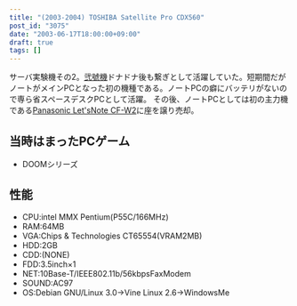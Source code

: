 ```yaml
---
title: "(2003-2004) TOSHIBA Satellite Pro CDX560"
post_id: "3075"
date: "2003-06-17T18:00:00+09:00"
draft: true
tags: []
---
```



サーバ実験機その2。[弐號機](https://danmaq.com/homebuilt-3)ドナドナ後も繋ぎとして活躍していた。短期間だがノートがメインPCとなった初の機種である。ノートPCの癖にバッテリがないので専ら省スペースデスクPCとして活躍。  その後、ノートPCとしては初の主力機である[Panasonic Let'sNote CF-W2](https://danmaq.com/cf-w2d)に座を譲り売却。
## 当時はまったPCゲーム


  * DOOMシリーズ
## 性能

  * CPU:intel MMX Pentium(P55C/166MHz)
  * RAM:64MB
  * VGA:Chips & Technologies CT65554(VRAM2MB)
  * HDD:2GB
  * CDD:(NONE)
  * FDD:3.5inch×1
  * NET:10Base-T/IEEE802.11b/56kbpsFaxModem
  * SOUND:AC97
  * OS:Debian GNU/Linux 3.0→Vine Linux 2.6→WindowsMe
